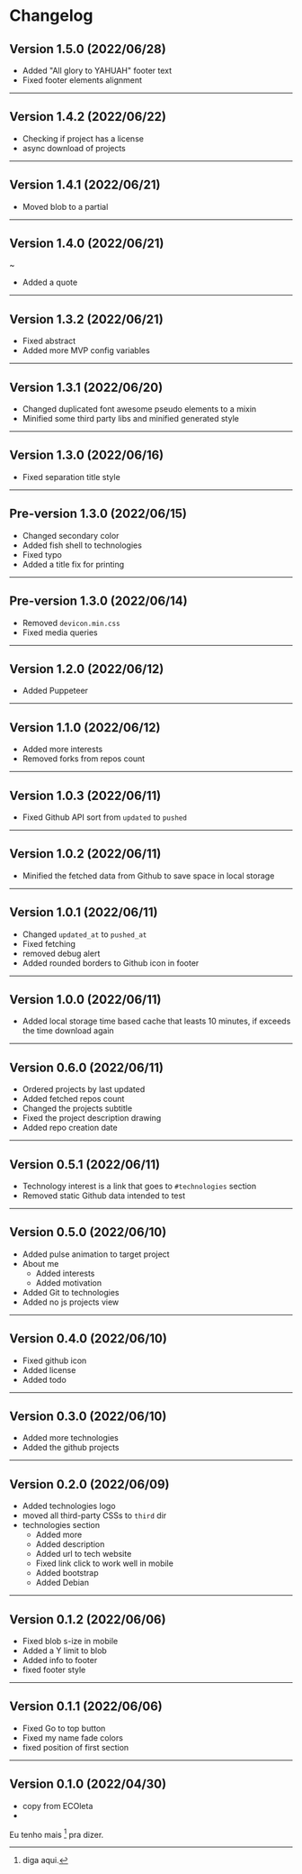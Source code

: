 # Changelog

## Version 1.5.0 (2022/06/28)

- Added "All glory to YAHUAH" footer text
- Fixed footer elements alignment

---

## Version 1.4.2 (2022/06/22)

- Checking if project has a license
- async download of projects

---

## Version 1.4.1 (2022/06/21)

- Moved blob to a partial

---

## Version 1.4.0 (2022/06/21)
~
- Added a quote

---

## Version 1.3.2 (2022/06/21)

- Fixed abstract
- Added more MVP config variables 

---

## Version 1.3.1 (2022/06/20)

- Changed duplicated font awesome pseudo elements to a mixin
- Minified some third party libs and minified generated style

---

## Version 1.3.0 (2022/06/16)

- Fixed separation title style

---

## Pre-version 1.3.0 (2022/06/15)

- Changed secondary color
- Added fish shell to technologies
- Fixed typo
- Added a title fix for printing

---

## Pre-version 1.3.0 (2022/06/14)

- Removed `devicon.min.css`
- Fixed media queries

---

## Version 1.2.0 (2022/06/12)

- Added Puppeteer

---

## Version 1.1.0 (2022/06/12)

- Added more interests
- Removed forks from repos count

---

## Version 1.0.3 (2022/06/11)

- Fixed Github API sort from `updated` to `pushed`

---

## Version 1.0.2 (2022/06/11)

- Minified the fetched data from Github to save space in local storage

---

## Version 1.0.1 (2022/06/11)

- Changed `updated_at` to `pushed_at`
- Fixed fetching
- removed debug alert
- Added rounded borders to Github icon in footer

---

## Version 1.0.0 (2022/06/11)

- Added local storage time based cache that leasts 10 minutes, if exceeds the
  time download again

---
## Version 0.6.0 (2022/06/11)

- Ordered projects by last updated
- Added fetched repos count
- Changed the projects subtitle
- Fixed the project description drawing
- Added repo creation date

---

## Version 0.5.1 (2022/06/11)

- Technology interest is a link that goes to `#technologies` section
- Removed static Github data intended to test

---

## Version 0.5.0 (2022/06/10)

- Added pulse animation to target project
- About me
  - Added interests
  - Added motivation
- Added Git to technologies
- Added no js projects view

---

## Version 0.4.0 (2022/06/10)

- Fixed github icon
- Added license
- Added todo

---

## Version 0.3.0 (2022/06/10)

- Added more technologies
- Added the github projects

---

## Version 0.2.0 (2022/06/09)

- Added technologies logo
- moved all third-party CSSs to `third` dir
- technologies section
  - Added more
  - Added description
  - Added url to tech website
  - Fixed link click to work well in mobile
  - Added bootstrap
  - Added Debian

---

## Version 0.1.2 (2022/06/06)

- Fixed blob s-ize in mobile
- Added a Y limit to blob
- Added info to footer
- fixed footer style

---

## Version 0.1.1 (2022/06/06)

- Fixed Go to top button
- Fixed my name fade colors
- fixed position of first section

---

## Version 0.1.0 (2022/04/30)

- copy from ECOleta
- 
Eu tenho mais [^1] pra dizer.

[^1]: diga aqui.	
